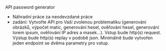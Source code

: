 API password generator 
- Náhradní práce za neodevzdané práce 
- zadání: Vytvořte API pro Vaší zvolenou problematiku (generování obrázků, výpočet matic, generování hesel, ověřování hesel, generování lorem ipsum, ověřování IP adres a masek…). Vstup bude http(s) request. Výstup bude http(s) replay v podobě json. Minimálně bude vytvořen jeden endpoint se dvěma parametry pro vstup. 

